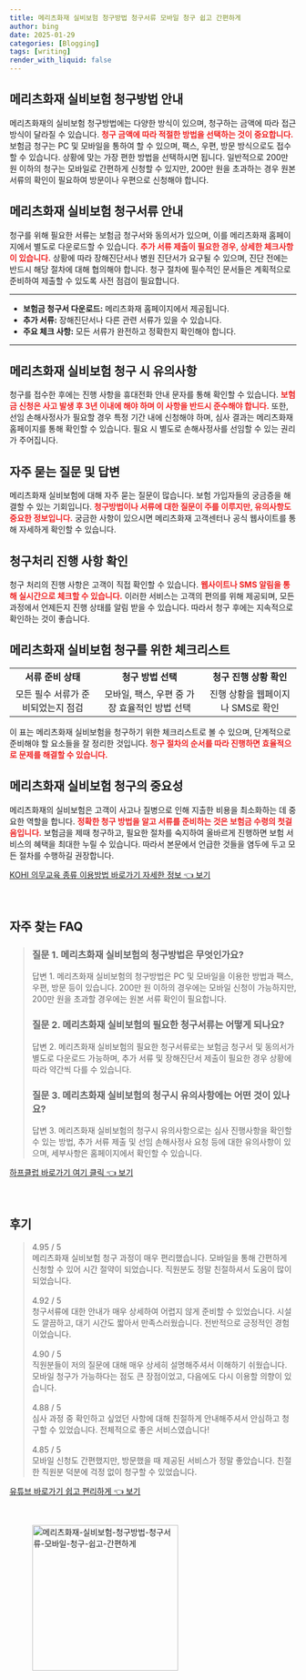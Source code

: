 ```yaml
---
title: 메리츠화재 실비보험 청구방법 청구서류 모바일 청구 쉽고 간편하게
author: bing
date: 2025-01-29
categories: [Blogging]
tags: [writing]
render_with_liquid: false
---
```



<h2 id='실비보험 청구방법 안내'>메리츠화재 실비보험 청구방법 안내</h2>

<p>메리츠화재의 실비보험 청구방법에는 다양한 방식이 있으며, 청구하는 금액에 따라 접근 방식이 달라질 수 있습니다. <b><span style="color: #ee2323;">청구 금액에 따라 적절한 방법을 선택하는 것이 중요합니다.</span></b> 보험금 청구는 PC 및 모바일을 통하여 할 수 있으며, 팩스, 우편, 방문 방식으로도 접수할 수 있습니다. 상황에 맞는 가장 편한 방법을 선택하시면 됩니다. 일반적으로 200만 원 이하의 청구는 모바일로 간편하게 신청할 수 있지만, 200만 원을 초과하는 경우 원본 서류의 확인이 필요하여 방문이나 우편으로 신청해야 합니다.</p>

<h2 id='청구서류 안내'>메리츠화재 실비보험 청구서류 안내</h2>

<p>청구를 위해 필요한 서류는 보험금 청구서와 동의서가 있으며, 이를 메리츠화재 홈페이지에서 별도로 다운로드할 수 있습니다. <b><span style="color: #ee2323;">추가 서류 제출이 필요한 경우, 상세한 체크사항이 있습니다.</span></b> 상황에 따라 장해진단서나 병원 진단서가 요구될 수 있으며, 진단 전에는 반드시 해당 절차에 대해 협의해야 합니다. 청구 절차에 필수적인 문서들은 계획적으로 준비하여 제출할 수 있도록 사전 점검이 필요합니다.</p>

<hr />

<ul>
    <li><b>보험금 청구서 다운로드:</b> 메리츠화재 홈페이지에서 제공됩니다.</li>
    <li><b>추가 서류:</b> 장해진단서나 다른 관련 서류가 있을 수 있습니다.</li>
    <li><b>주요 체크 사항:</b> 모든 서류가 완전하고 정확한지 확인해야 합니다.</li>
</ul>

<hr />

<h2 id='청구 시 유의사항'>메리츠화재 실비보험 청구 시 유의사항</h2>

<p>청구를 접수한 후에는 진행 사항을 휴대전화 안내 문자를 통해 확인할 수 있습니다. <b><span style="color: #ee2323;">보험금 신청은 사고 발생 후 3년 이내에 해야 하며 이 사항을 반드시 준수해야 합니다.</span></b> 또한, 선임 손해사정사가 필요할 경우 특정 기간 내에 신청해야 하며, 심사 결과는 메리츠화재 홈페이지를 통해 확인할 수 있습니다. 필요 시 별도로 손해사정사를 선임할 수 있는 권리가 주어집니다.</p>

<h2 id='자주 묻는 질문'>자주 묻는 질문 및 답변</h2>

<p>메리츠화재 실비보험에 대해 자주 묻는 질문이 많습니다. 보험 가입자들의 궁금증을 해결할 수 있는 기회입니다. <b><span style="color: #ee2323;">청구방법이나 서류에 대한 질문이 주를 이루지만, 유의사항도 중요한 정보입니다.</span></b> 궁금한 사항이 있으시면 메리츠화재 고객센터나 공식 웹사이트를 통해 자세하게 확인할 수 있습니다.</p>

<h2 id='청구처리 진행 사항'>청구처리 진행 사항 확인</h2>

<p>청구 처리의 진행 사항은 고객이 직접 확인할 수 있습니다. <b><span style="color: #ee2323;">웹사이트나 SMS 알림을 통해 실시간으로 체크할 수 있습니다.</span></b> 이러한 서비스는 고객의 편의를 위해 제공되며, 모든 과정에서 언제든지 진행 상태를 알림 받을 수 있습니다. 따라서 청구 후에는 지속적으로 확인하는 것이 좋습니다.</p>

<h2 id='중요한 체크리스트'>메리츠화재 실비보험 청구를 위한 체크리스트</h2>

<table>
    <tr>
        <td style="text-align: center; height: 17px;"><b>서류 준비 상태</b></td>
        <td style="text-align: center; height: 17px;"><b>청구 방법 선택</b></td>
        <td style="text-align: center; height: 17px;"><b>청구 진행 상황 확인</b></td>
    </tr>
    <tr>
        <td style="text-align: center; height: 17px;">모든 필수 서류가 준비되었는지 점검</td>
        <td style="text-align: center; height: 17px;">모바일, 팩스, 우편 중 가장 효율적인 방법 선택</td>
        <td style="text-align: center; height: 17px;">진행 상황을 웹페이지나 SMS로 확인</td>
    </tr>
</table>

<p>이 표는 메리츠화재 실비보험을 청구하기 위한 체크리스트로 볼 수 있으며, 단계적으로 준비해야 할 요소들을 잘 정리한 것입니다. <b><span style="color: #ee2323;">청구 절차의 순서를 따라 진행하면 효율적으로 문제를 해결할 수 있습니다.</span></b></p>

<h2 id='결론'>메리츠화재 실비보험 청구의 중요성</h2>

<p>메리츠화재의 실비보험은 고객이 사고나 질병으로 인해 지출한 비용을 최소화하는 데 중요한 역할을 합니다. <b><span style="color: #ee2323;">정확한 청구 방법을 알고 서류를 준비하는 것은 보험금 수령의 첫걸음입니다.</span></b> 보험금을 제때 청구하고, 필요한 절차를 숙지하여 올바르게 진행하면 보험 서비스의 혜택을 최대한 누릴 수 있습니다. 따라서 본문에서 언급한 것들을 염두에 두고 모든 절차를 수행하길 권장합니다.</p>


<p><a class="click-button" title="KOHI 의무교육 종류 이용방법 바로가기 자세한 정보" href="https://yellowplanner.github.io/posts/KOHI-%EC%9D%98%EB%AC%B4%EA%B5%90%EC%9C%A1-%EC%A2%85%EB%A5%98-%EC%9D%B4%EC%9A%A9%EB%B0%A9%EB%B2%95-%EB%B0%94%EB%A1%9C%EA%B0%80%EA%B8%B0-%EC%9E%90%EC%84%B8%ED%95%9C-%EC%A0%95%EB%B3%B4/" rel="dofollow">KOHI 의무교육 종류 이용방법 바로가기 자세한 정보 👈 보기</a></p><br>
<h2 id='자주_찾는_FAQ'>자주 찾는 FAQ</h2>
<div itemscope="" itemtype="https://schema.org/FAQPage"> 
<blockquote> 
<div itemscope="" itemprop="mainEntity" itemtype="https://schema.org/Question"> 
<h3 itemprop="name">질문 1. 메리츠화재 실비보험의 청구방법은 무엇인가요?</h3> 
<div itemscope="" itemprop="acceptedAnswer" itemtype="https://schema.org/Answer"> 
<span itemprop="text"> 
<p>답변 1. 메리츠화재 실비보험의 청구방법은 PC 및 모바일을 이용한 방법과 팩스, 우편, 방문 등이 있습니다. 200만 원 이하의 경우에는 모바일 신청이 가능하지만, 200만 원을 초과할 경우에는 원본 서류 확인이 필요합니다.</p> 
</span> 
</div> 
</div> 
<div itemscope="" itemprop="mainEntity" itemtype="https://schema.org/Question"> 
<h3 itemprop="name">질문 2. 메리츠화재 실비보험의 필요한 청구서류는 어떻게 되나요?</h3> 
<div itemscope="" itemprop="acceptedAnswer" itemtype="https://schema.org/Answer"> 
<span itemprop="text"> 
<p>답변 2. 메리츠화재 실비보험의 필요한 청구서류로는 보험금 청구서 및 동의서가 별도로 다운로드 가능하며, 추가 서류 및 장해진단서 제출이 필요한 경우 상황에 따라 약간씩 다를 수 있습니다.</p> 
</span> 
</div> 
</div> 
<div itemscope="" itemprop="mainEntity" itemtype="https://schema.org/Question"> 
<h3 itemprop="name">질문 3. 메리츠화재 실비보험의 청구시 유의사항에는 어떤 것이 있나요?</h3> 
<div itemscope="" itemprop="acceptedAnswer" itemtype="https://schema.org/Answer"> 
<span itemprop="text"> 
<p>답변 3. 메리츠화재 실비보험의 청구시 유의사항으로는 심사 진행사항을 확인할 수 있는 방법, 추가 서류 제출 및 선임 손해사정사 요청 등에 대한 유의사항이 있으며, 세부사항은 홈페이지에서 확인할 수 있습니다.</p> 
</span> 
</div> 
</div> 
</blockquote> 
</div>
<p><a class="click-button" title="하프클럽 바로가기 여기 클릭" href="https://yellowplanner.github.io/posts/%ED%95%98%ED%94%84%ED%81%B4%EB%9F%BD-%EB%B0%94%EB%A1%9C%EA%B0%80%EA%B8%B0-%EC%97%AC%EA%B8%B0-%ED%81%B4%EB%A6%AD/" rel="dofollow">하프클럽 바로가기 여기 클릭 👈 보기</a></p><br>
<h2 id='후기'>후기</h2>
<div itemscope itemtype="https://schema.org/Product">
  <blockquote>
  <div itemprop="review" itemscope itemtype="https://schema.org/Review">
      <div itemprop="reviewRating" itemscope itemtype="https://schema.org/Rating"> <span itemprop="ratingValue">4.95</span> / <span itemprop="bestRating">5</span> </div>
      <span itemprop="reviewBody">메리츠화재 실비보험 청구 과정이 매우 편리했습니다. 모바일을 통해 간편하게 신청할 수 있어 시간 절약이 되었습니다. 직원분도 정말 친절하셔서 도움이 많이 되었습니다.</span>
  </div>
  <br>
  <div itemprop="review" itemscope itemtype="https://schema.org/Review">
      <div itemprop="reviewRating" itemscope itemtype="https://schema.org/Rating"> <span itemprop="ratingValue">4.92</span> / <span itemprop="bestRating">5</span> </div>
      <span itemprop="reviewBody">청구서류에 대한 안내가 매우 상세하여 어렵지 않게 준비할 수 있었습니다. 시설도 깔끔하고, 대기 시간도 짧아서 만족스러웠습니다. 전반적으로 긍정적인 경험이었습니다.</span>
  </div>
  <br>
  <div itemprop="review" itemscope itemtype="https://schema.org/Review">
      <div itemprop="reviewRating" itemscope itemtype="https://schema.org/Rating"> <span itemprop="ratingValue">4.90</span> / <span itemprop="bestRating">5</span> </div>
      <span itemprop="reviewBody">직원분들이 저의 질문에 대해 매우 상세히 설명해주셔서 이해하기 쉬웠습니다. 모바일 청구가 가능하다는 점도 큰 장점이었고, 다음에도 다시 이용할 의향이 있습니다.</span>
  </div>
  <br>
  <div itemprop="review" itemscope itemtype="https://schema.org/Review">
      <div itemprop="reviewRating" itemscope itemtype="https://schema.org/Rating"> <span itemprop="ratingValue">4.88</span> / <span itemprop="bestRating">5</span> </div>
      <span itemprop="reviewBody">심사 과정 중 확인하고 싶었던 사항에 대해 친절하게 안내해주셔서 안심하고 청구할 수 있었습니다. 전체적으로 좋은 서비스였습니다!</span>
  </div>
  <br>
  <div itemprop="review" itemscope itemtype="https://schema.org/Review">
      <div itemprop="reviewRating" itemscope itemtype="https://schema.org/Rating"> <span itemprop="ratingValue">4.85</span> / <span itemprop="bestRating">5</span> </div>
      <span itemprop="reviewBody">모바일 신청도 간편했지만, 방문했을 때 제공된 서비스가 정말 좋았습니다. 친절한 직원분 덕분에 걱정 없이 청구할 수 있었습니다.</span>
  </div>
  </blockquote>
</div>
<p><a class="click-button" title="유튜브 바로가기 쉽고 편리하게" href="https://yellowplanner.github.io/posts/%EC%9C%A0%ED%8A%9C%EB%B8%8C-%EB%B0%94%EB%A1%9C%EA%B0%80%EA%B8%B0-%EC%89%BD%EA%B3%A0-%ED%8E%B8%EB%A6%AC%ED%95%98%EA%B2%8C/" rel="dofollow">유튜브 바로가기 쉽고 편리하게 👈 보기</a></p><br>
<figure class="image"><img src="https://yellowplanner.github.io/assets/img/thumbnail/메리츠화재-실비보험-청구방법-청구서류-모바일-청구-쉽고-간편하게.webp" alt="메리츠화재-실비보험-청구방법-청구서류-모바일-청구-쉽고-간편하게" width="256" height="256"></figure>